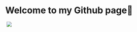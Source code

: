 # Welcome to my Github page💫
![]()
![](https://github-readme-stats.vercel.app/api?username=kanishkumar-k&theme=slateorange&hide_border=false&include_all_commits=false&count_private=false)<br/>
